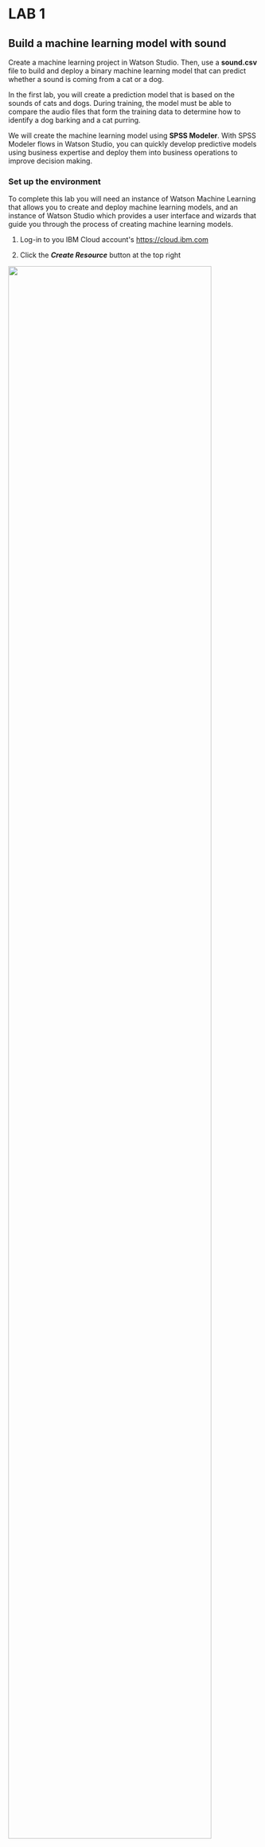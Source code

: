 # LAB 1

## Build a machine learning model with sound

Create a machine learning project in Watson Studio. Then, use a **sound.csv** file to build and deploy a binary machine learning model that can predict whether a sound is coming from a cat or a dog.

In the first lab, you will create a prediction model that is based on the sounds of cats and dogs. During training, the model must be able to compare the audio files that form the training data to determine how to identify a dog barking and a cat purring.

We will create the machine learning model using **SPSS Modeler**. With SPSS Modeler flows in Watson Studio, you can quickly develop predictive models using business expertise and deploy them into business operations to improve decision making. 

### Set up the environment

To complete this lab you will need an instance of Watson Machine Learning that allows you to create and deploy machine learning models, and an instance of Watson Studio which provides a user interface and wizards that guide you through the process of creating machine learning models.

1. Log-in to you IBM Cloud account's https://cloud.ibm.com

2. Click the _**Create Resource**_ button at the top right 

<img src="/images/create-resource.png" width="90%" height="90%">

3. Find _**Watson Studio**_ under AI and click on it. 

<img src="/images/watson-studio.png" width="50%" height="50%">

4. You are taken to the service creation page. Choose _**London**_ as the region to deploy Watson Studio. You can change the service name suffix or keep the suggested name. Keep the Lite (Free) service plan and click the [Create] button.

<img src="/images/watson-studio-create.png" width="100%" height="100%">

5. Click on [Get Started] button to start Watson Studio.

<img src="/images/watson-studio-get-started.png" width="40%" height="40%">

6. Once the environment is ready you will see a pop up. Click on _Get Started_ to access Watson Studio.

<img src="/images/done.png" width="50%" height="50%">

**WATSON STUDIO OVERVIEW**

### Create your first project

1. Create a new project using the Create a project button. 

<img src="/images/new-project.png" width="40%" height="40%">

2. Then select **Create an empty project**.

<img src="/images/empty-project.png" width="80%" height="80%">

3. Give your project a name. Watson Studio stores its file-like artifacts into an instance of Cloud Object Storage, we will add a Cloud Object Storage instance by clicking the _**Add**_ button. 

<img src="/images/ws-project.png" width="100%" height="100%">

4. Step 3 will open a new tab, an IBM Cloud tab, where you can either select an existing instance or create a new one. In this case we will create a new Cloud Object Storage service with the Lite (Free) plan. 

<img src="/images/cos.png" width="100%" height="100%">

5. Confirm the creation.

<img src="/images/confirm-cos.png" width="40%" height="40%">

6. After step 5 you will be directed again to the Watson studio tab, where you were creating the project. Select _**Refresh**_ and you will see your new Cloud Object Storage instance appear. 

<img src="/images/create-project-with-cos.png" width="100%" height="100%">

### Configure your first project

In this lab we will create a machine learning model and deploy it using Watson Machine Learning. Later we will use Visual Recognition to classify images. Let's create the needed services! 

1. Click on Settings. 

<img src="/images/ws-project-view.png" width="100%" height="100%">

2. Go to _**Associated Services_**, click on _**Add service**_ and select _**Watson**_.

<img src="/images/add-services.png" width="100%" height="100%">

3. You will see a list of all Watson services that can be added to your Watson Studio project. We will add _**Machine Learning**_. Click on Add. 

<img src="/images/add-wml.png" width="50%" height="50%">

4. Create a **New** Watson Machine learning servive with the Lite (Free) plan and click **Create**.

<img src="/images/new-wml.png" width="100%" height="100%">

5. Confirm the creation of the service. 

<img src="/images/confirm-wml.png" width="40%" height="40%">

6. After you confirm the creation you will be redirected to Watson Studio and under **Associated Services** you will see you Machine Learning instance. 

<img src="/images/wml-added.png" width="100%" height="100%">

## Add data to your project

1. From the top menu select **Assets**.

<img src="/images/assets.png" width="100%" height="100%">

2. You don't have any data sets in your project so click on **New data set** and select from your local machine the files **sound.csv** and **shaped_sound.csv**.

<img src="/images/add-data.png" width="100%" height="100%">

3. After few seconds you will see both files listed as available assets under data assets.

<img src="/images/added-data.png" width="100%" height="100%">

Great! Our project is ready and we can start building the machine learning model! 

### Build the ML model 

1. We will build the machine learning model using SPSS Modeler. Click on **Add to project** button on the top menu. 

<img src="/images/add-to-project.png" width="40%" height="40%">

2. Then select **Modeler flow**. 

<img src="/images/modeler.png" width="80%" height="80%">

3. Give your modeler flow a name and keep the default options selected - Modeler Flow & IBM SPSS Modeler. Then click on **Create**.

<img src="/images/modelerflow.png" width="80%" height="80%">

4. You will access an empty canvas where we will drag and drop nodes from the left menu and configure them to create our machine learning model. Note how easy it is to create a machine learning model with no code. 

<img src="/images/canvas.png" width="80%" height="80%">




### Deploy the ML mode
